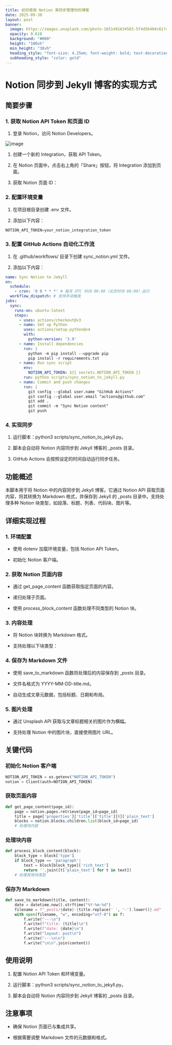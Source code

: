 ```yaml
---
title: 如何使用 Notion 来同步管理你的博客
date: 2025-09-30
layout: post
banner:
  image: https://images.unsplash.com/photo-1651491634583-5f4d56404c61?crop=entropy&cs=tinysrgb&fit=max&fm=jpg&ixid=M3w2OTIwMzJ8MHwxfHJhbmRvbXx8fHx8fHx8fDE3NTkyMjEwMDd8&ixlib=rb-4.1.0&q=80&w=1080
  opacity: 0.618
  background: "#000"
  height: "100vh"
  min_height: "38vh"
  heading_style: "font-size: 4.25em; font-weight: bold; text-decoration: underline"
  subheading_style: "color: gold"
---
```


# Notion 同步到 Jekyll 博客的实现方式

## 简要步骤

### 1. 获取 Notion API Token 和页面 ID

1. 登录 Notion，访问 Notion Developers。

![image](https://prod-files-secure.s3.us-west-2.amazonaws.com/a7a0cc5a-89b9-4cda-8686-1fba0ca52f40/d19c1afe-dea5-4312-9333-786b0ba83054/image.png?X-Amz-Algorithm=AWS4-HMAC-SHA256&X-Amz-Content-Sha256=UNSIGNED-PAYLOAD&X-Amz-Credential=ASIAZI2LB4664Q5RGAQY%2F20250930%2Fus-west-2%2Fs3%2Faws4_request&X-Amz-Date=20250930T083007Z&X-Amz-Expires=3600&X-Amz-Security-Token=IQoJb3JpZ2luX2VjEF8aCXVzLXdlc3QtMiJHMEUCIFESrHhYIPfo7%2F3CMpmYXRxRpKTdDgyTg8SoX4hlhT2yAiEA%2B%2Fcg%2FMwbFSMgcf7eqAHWa3JeTm2sNzqdIdTwEBMCggEqiAQI6P%2F%2F%2F%2F%2F%2F%2F%2F%2F%2FARAAGgw2Mzc0MjMxODM4MDUiDP4%2BlfFv0olThQsnTCrcAwxJ3g91rZIf7F6ddAh8AfPVMbb23mm%2FiV8nxCDVNJSophtUv3qlsXwYN5PjUYpJZlIbaXoM2jg7lIPTSKs8HHBn3xcX0F%2BJfG%2Bz70kfNHpVtymqQGIvVHi84GT34sqPipLsuipZ8EJ81BslQg8nBqJAhQE88Ni69tl82%2F7NDULYDSwNo87ORh55pzPmwR7e%2BO8R0jUmSXUFbaOY7YBwV9D85hfrvWUTB1IiqPmWP485gwgGkD8oLNCYs%2FwUYfYscJjIxRycUsS5KUxvST0Xqj476okCA6Uf%2FtMtbs6mDcgKgzZBHUFPFtgtmf2bSNzqqSDX5uKGWeQXSiirjHl3nl6Ou64UvOYc0oQMeWhjtF0o6Yv%2F00Lg60FKLo%2FNzP9B2h8zbf6TQz%2BkvPR5AW6M%2Bd1DtR2ifArm3Bp8uGCKaNVnXBtSzowPBsFiBEK94tHbfHfOWS%2BlDfbhQsxqNqqujPk8ACmjKBfzgos6mPp8VXChp%2FWbOw4mNeomEjPZ%2BhoPbp%2FoDGCEAIYjnUCFTbtYEnqDB4k0NjInB9rwgRPS%2By9Bf7aPe5igVQAIO73xksf1KMR7CWGmVUI1GKi11Lc0er7lXl4vqlTULR5zjQ1e786%2BUwx2o2kZ1a%2FHPV7IMPv87cYGOqUBMIw0nf%2B9azLcYd1P%2B2qV7Y0lvDx8nA2iQ57uxU5WzAJbbcIXI9zEcJW7HkWRkhOrK6Q2U2AlsfOhPfChxTt0zeiqou6ucD11php4oEO0YapDgxODJZDBef7Rc8ZcI5Cm2RfMTNksax2fIG8eXrjQDUGocl%2BjO4Oej2i9TFNv0UlI%2FMPsGSnKVfGATwm6YSg7vAlbe94kRe47wOI2LkxdwLJa%2F2rn&X-Amz-Signature=73def0405b2e37556a1c77694edacd1449d04952d8715d1994bd92c345944921&X-Amz-SignedHeaders=host&x-amz-checksum-mode=ENABLED&x-id=GetObject)

1. 创建一个新的 Integration，获取 API Token。

1. 在 Notion 页面中，点击右上角的「Share」按钮，将 Integration 添加到页面。

1. 获取 Notion 页面 ID：


### 2. 配置环境变量

1. 在项目根目录创建 .env 文件。

1. 添加以下内容：

```javascript
NOTION_API_TOKEN=your_notion_integration_token
```

### 3. 配置 GitHub Actions 自动化工作流

1. 在 .github/workflows/ 目录下创建 sync_notion.yml 文件。

1. 添加以下内容：

```yaml
name: Sync Notion to Jekyll
on:
  schedule:
    - cron: '0 0 * * *' # 每天 UTC 时间 00:00（北京时间 08:00）运行
  workflow_dispatch: # 支持手动触发
jobs:
  sync:
    runs-on: ubuntu-latest
    steps:
      - uses: actions/checkout@v3
      - name: Set up Python
        uses: actions/setup-python@v4
        with:
          python-version: '3.9'
      - name: Install dependencies
        run: |
          python -m pip install --upgrade pip
          pip install -r requirements.txt
      - name: Run sync script
        env:
          NOTION_API_TOKEN: ${{ secrets.NOTION_API_TOKEN }}
        run: python scripts/sync_notion_to_jekyll.py
      - name: Commit and push changes
        run: |
          git config --global user.name "GitHub Actions"
          git config --global user.email "actions@github.com"
          git add .
          git commit -m "Sync Notion content"
          git push
```

### 4. 实现同步

1. 运行脚本：python3 scripts/sync_notion_to_jekyll.py。

1. 脚本会自动将 Notion 内容同步到 Jekyll 博客的 _posts 目录。

1. GitHub Actions 会按照设定的时间自动运行同步任务。

## 功能概述

本脚本用于将 Notion 中的内容同步到 Jekyll 博客。它通过 Notion API 获取页面内容，将其转换为 Markdown 格式，并保存到 Jekyll 的 _posts 目录中。支持处理多种 Notion 块类型，如段落、标题、列表、代码块、图片等。

## 详细实现过程

### 1. 环境配置

- 使用 dotenv 加载环境变量，包括 Notion API Token。

- 初始化 Notion 客户端。

### 2. 获取 Notion 页面内容

- 通过 get_page_content 函数获取指定页面的内容。

- 递归处理子页面。

- 使用 process_block_content 函数处理不同类型的 Notion 块。

### 3. 内容处理

- 将 Notion 块转换为 Markdown 格式。

- 支持处理以下块类型：


### 4. 保存为 Markdown 文件

- 使用 save_to_markdown 函数将处理后的内容保存到 _posts 目录。

- 文件名格式为 YYYY-MM-DD-title.md。

- 自动生成文章元数据，包括标题、日期和布局。

### 5. 图片处理

- 通过 Unsplash API 获取与文章标题相关的图片作为横幅。

- 支持处理 Notion 中的图片块，直接使用图片 URL。

## 关键代码

### 初始化 Notion 客户端

```python
NOTION_API_TOKEN = os.getenv("NOTION_API_TOKEN")
notion = Client(auth=NOTION_API_TOKEN)
```

### 获取页面内容

```python
def get_page_content(page_id):
    page = notion.pages.retrieve(page_id=page_id)
    title = page['properties']['title']['title'][0]['plain_text']
    blocks = notion.blocks.children.list(block_id=page_id)
    # 处理块内容
```

### 处理块内容

```python
def process_block_content(block):
    block_type = block['type']
    if block_type == 'paragraph':
        text = block[block_type]['rich_text']
        return ''.join([t['plain_text'] for t in text])
    # 处理其他块类型
```

### 保存为 Markdown

```python
def save_to_markdown(title, content):
    date = datetime.now().strftime("%Y-%m-%d")
    filename = f"_posts/{date}-{title.replace(' ', '-').lower()}.md"
    with open(filename, "w", encoding="utf-8") as f:
        f.write("---\n")
        f.write(f"title: {title}\n")
        f.write(f"date: {date}\n")
        f.write("layout: post\n")
        f.write("---\n\n")
        f.write("\n\n".join(content))
```

## 使用说明

1. 配置 Notion API Token 和环境变量。

1. 运行脚本：python3 scripts/sync_notion_to_jekyll.py。

1. 脚本会自动将 Notion 内容同步到 Jekyll 博客的 _posts 目录。

## 注意事项

- 确保 Notion 页面已与集成共享。

- 根据需要调整 Markdown 文件的元数据和格式。